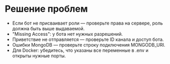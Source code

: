 # Решение проблем

- Если бот не присваивает роли — проверьте права на сервере, роль должна быть выше выдаваемой.
- "Missing Access": у бота нет нужных разрешений.
- Приветствие не отправляется — проверьте ID канала и доступ бота.
- Ошибки MongoDB — проверьте строку подключения MONGODB_URI.
- Для Docker: убедитесь, что указаны все переменные в .env и открыты нужные порты.
